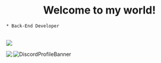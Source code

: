 <h1 align="center">Welcome to my world!</h1>

```
* Back-End Developer
```

<div style="display: inline_block"><br>
  <img src="https://skills.thijs.gg/icons?i=js,php,nodejs,java,mysql,mongodb,express,typescript,linux">
</div>

<p align="center">
<!-- <img src="https://github-readme-stats.vercel.app/api/top-langs/?username=M4rdokBinary&hide_border=true&bg_color=ffffff5f&langs_count=15&hide=jupyter%20notebook,html,c%2B%2B,php,shell,java&title_color=000" align="left"> -->
<img src="https://github-readme-stats.vercel.app/api/top-langs/?username=M4rdokBinary&hide_border=true&show_icons=true&title_color=ddd&icon_color=ddd&text_color=fff&bg_color=222&langs_count=11&hide=html" align="left">
  
![DiscordProfileBanner](https://discord.c99.nl/widget/theme-1/983262762635513886.png)

